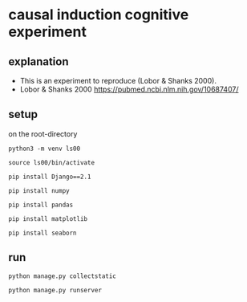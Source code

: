 # causal induction cognitive experiment 

## explanation 
- This is an experiment to reproduce (Lobor & Shanks 2000).
- Lobor & Shanks 2000 https://pubmed.ncbi.nlm.nih.gov/10687407/

## setup
on the root-directory

```
python3 -m venv ls00
```

```
source ls00/bin/activate
```

```
pip install Django==2.1
```

```
pip install numpy
```

```
pip install pandas
```

```
pip install matplotlib
```

```
pip install seaborn
```


## run
```
python manage.py collectstatic
```

```
python manage.py runserver
```
